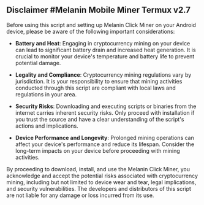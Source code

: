 ## Disclaimer #Melanin Mobile Miner Termux v2.7

Before using this script and setting up Melanin Click Miner on your Android device, please be aware of the following important considerations:

- **Battery and Heat**: Engaging in cryptocurrency mining on your device can lead to significant battery drain and increased heat generation. It is crucial to monitor your device's temperature and battery life to prevent potential damage.

- **Legality and Compliance**: Cryptocurrency mining regulations vary by jurisdiction. It is your responsibility to ensure that mining activities conducted through this script are compliant with local laws and regulations in your area.

- **Security Risks**: Downloading and executing scripts or binaries from the internet carries inherent security risks. Only proceed with installation if you trust the source and have a clear understanding of the script's actions and implications.

- **Device Performance and Longevity**: Prolonged mining operations can affect your device's performance and reduce its lifespan. Consider the long-term impacts on your device before proceeding with mining activities.

By proceeding to download, install, and use the Melanin Click Miner, you acknowledge and accept the potential risks associated with cryptocurrency mining, including but not limited to device wear and tear, legal implications, and security vulnerabilities. The developers and distributors of this script are not liable for any damage or loss incurred from its use.